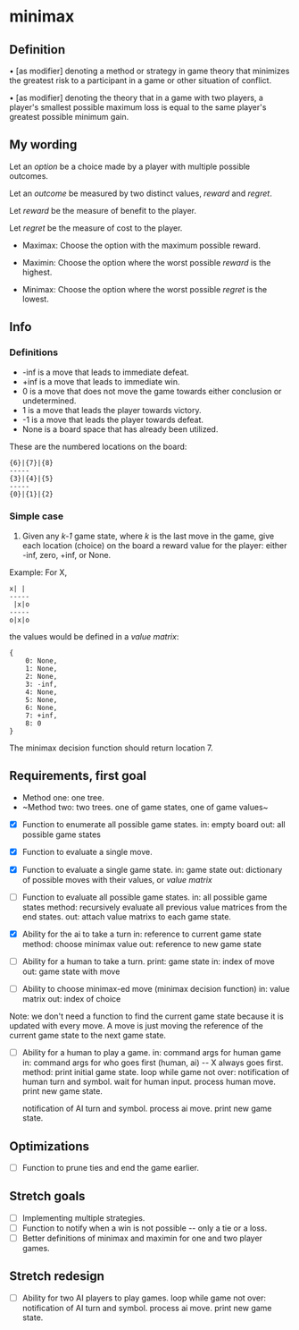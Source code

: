 # minimax
## Definition
• [as modifier] denoting a method or strategy in game theory
that minimizes the greatest risk to a participant in a game or other situation of conflict.

• [as modifier] denoting the theory that in a game with two players,
 a player's smallest possible maximum loss is equal to the same player's greatest possible minimum gain.

## My wording
Let an _option_ be a choice made by a player with multiple possible outcomes.

Let an _outcome_ be measured by two distinct values, _reward_ and _regret_.

Let _reward_ be the measure of benefit to the player.

Let _regret_ be the measure of cost to the player.

- Maximax: Choose the option with the maximum possible reward.

- Maximin: Choose the option where the worst possible _reward_ is the highest.

- Minimax: Choose the option where the worst possible _regret_ is the lowest.

## Info
### Definitions
- -inf is a move that leads to immediate defeat.
- +inf is a move that leads to immediate win.
- 0 is a move that does not move the game towards either conclusion or undetermined.
- 1 is a move that leads the player towards victory.
- -1 is a move that leads the player towards defeat.
- None is a board space that has already been utilized.

These are the numbered locations on the board:
```
{6}|{7}|{8}
-----
{3}|{4}|{5}
-----
{0}|{1}|{2}
```

### Simple case
1. Given any _k-1_ game state, where _k_ is the last move in the game,
give each location (choice) on the board a reward value for the player: either -inf, zero, +inf, or None.

Example:
For X,

```
x| |
-----
 |x|o
-----
o|x|o
```

the values would be defined in a *value matrix*:
```
{
    0: None,
    1: None,
    2: None,
    3: -inf,
    4: None,
    5: None,
    6: None,
    7: +inf,
    8: 0
}
```
The minimax decision function should return location 7.

## Requirements, first goal

- Method one: one tree.
- ~Method two: two trees. one of game states, one of game values~

- [x] Function to enumerate all possible game states.
in: empty board
out: all possible game states

- [x] Function to evaluate a single move.
- [x] Function to evaluate a single game state.
in: game state
out: dictionary of possible moves with their values, or *value matrix*

- [ ] Function to evaluate all possible game states.
in: all possible game states
method: recursively evaluate all previous value matrices from the end states.
out: attach value matrixs to each game state.

- [x] Ability for the ai to take a turn
in: reference to current game state
method: choose minimax value
out: reference to new game state

- [ ] Ability for a human to take a turn.
print: game state
in: index of move
out: game state with move

- [ ] Ability to choose minimax-ed move (minimax decision function)
in: value matrix
out: index of choice

Note: we don't need a function to find the current game state because it is updated with every move.
A move is just moving the reference of the current game state to the next game state.

- [ ] Ability for a human to play a game.
in: command args for human game
in: command args for who goes first (human, ai) -- X always goes first.
method:
print initial game state.
loop while game not over:
    notification of human turn and symbol.
    wait for human input.
    process human move.
    print new game state.

    notification of AI turn and symbol.
    process ai move.
    print new game state.

## Optimizations
- [ ] Function to prune ties and end the game earlier.

## Stretch goals
- [ ] Implementing multiple strategies.
- [ ] Function to notify when a win is not possible -- only a tie or a loss.
- [ ] Better definitions of minimax and maximin for one and two player games.

## Stretch redesign
- [ ] Ability for two AI players to play games.
loop while game not over:
    notification of AI turn and symbol.
    process ai move.
    print new game state.
